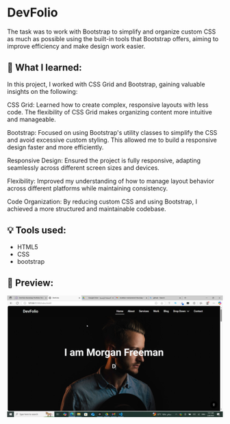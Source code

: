 # DevFolio

The task was to work with Bootstrap to simplify and organize custom CSS as much as possible using the built-in tools that Bootstrap offers, aiming to improve efficiency and make design work easier.



## 🎯 What I learned:


In this project, I worked with CSS Grid and Bootstrap, gaining valuable insights on the following:

CSS Grid: Learned how to create complex, responsive layouts with less code. The flexibility of CSS Grid makes organizing content more intuitive and manageable.

Bootstrap: Focused on using Bootstrap's utility classes to simplify the CSS and avoid excessive custom styling. This allowed me to build a responsive design faster and more efficiently.

Responsive Design: Ensured the project is fully responsive, adapting seamlessly across different screen sizes and devices.

Flexibility: Improved my understanding of how to manage layout behavior across different platforms while maintaining consistency.

Code Organization: By reducing custom CSS and using Bootstrap, I achieved a more structured and maintainable codebase.
## 💡 Tools used:

- HTML5
- CSS
- bootstrap

## 📸 Preview:

![Project Screenshot](images/msedge_OjHQRf8MBz.png)
